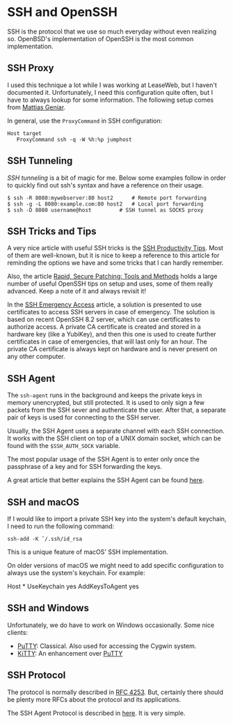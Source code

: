 SSH and OpenSSH
===============

SSH is the protocol that we use so much everyday without even realizing so.
OpenBSD's implementation of OpenSSH is the most common implementation.


SSH Proxy
---------

I used this technique a lot while I was working at LeaseWeb, but I haven't
documented it.  Unfortunately, I need this configuration quite often, but
I have to always lookup for some information.  The following setup comes
from [Mattias Geniar][ma.ttias].

In general, use the `ProxyCommand` in SSH configuration:

    Host target
       ProxyCommand	ssh -q -W %h:%p jumphost


[ma.ttias]:	https://ma.ttias.be/use-jumphost-ssh-client-configurations/


SSH Tunneling
-------------

*SSH tunneling* is a bit of magic for me.  Below some examples follow in order
to quickly find out ssh's syntax and have a reference on their usage.

    $ ssh -R 8080:mywebserver:80 host2		# Remote port forwarding
    $ ssh -g -L 8080:example.com:80 host2	# Local port forwarding
    $ ssh -D 8080 username@host			# SSH tunnel as SOCKS proxy


SSH Tricks and Tips
-------------------

A very nice article with useful SSH tricks is the [SSH Productivity Tips][ssh-tips].
Most of them are well-known, but it is nice to keep a reference to this article
for reminding the options we have and some tricks that I can hardly remember.

Also, the article [Rapid, Secure Patching: Tools and Methods][lj-article] holds
a large number of useful OpenSSH tips on setup and uses, some of them really
advanced.  Keep a note of it and always revisit it!

In the [SSH Emergency Access](https://smallstep.com/blog/ssh-emergency-access/)
article, a solution is presented to use certificates to access SSH servers in
case of emergency.  The solution is based on recent OpenSSH 8.2 server, which
can use certificates to authorize access.  A private CA certificate is created
and stored in a hardware key (like a YubiKey), and then this one is used to
create further certificates in case of emergencies, that will last only for an
hour.  The private CA certificate is always kept on hardware and is never
present on any other computer.


[ssh-tips]:	http://blogs.perl.org/users/smylers/2011/08/ssh-productivity-tips.html
[lj-article]:	https://www.linuxjournal.com/content/rapid-secure-patching-tools-and-methods


SSH Agent
---------

The `ssh-agent` runs in the background and keeps the private keys in memory
unencrypted, but still protected.  It is used to only sign a few packets from
the SSH sever and authenticate the user.  After that, a separate pair of keys is
used for connecting to the SSH server.

Usually, the SSH Agent uses a separate channel with each SSH connection.
It works with the SSH client on top of a UNIX domain socket, which can be found
with the `$SSH_AUTH_SOCK` variable.

The most popular usage of the SSH Agent is to enter only once the passphrase of
a key and for SSH forwarding the keys.

A great article that better explains the SSH Agent can be found
[here](https://smallstep.com/blog/ssh-agent-explained/).


SSH and macOS
-------------

If I would like to import a private SSH key into the system's default keychain,
I need to run the following command:

    ssh-add -K ˜/.ssh/id_rsa

This is a unique feature of macOS' SSH implementation.

On older versions of macOS we might need to add specific configuration to always
use the system's keychain.  For example:

   Host *
      UseKeychain yes
      AddKeysToAgent yes


SSH and Windows
---------------

Unfortunately, we do have to work on Windows occasionally.  Some nice clients:

 - [PuTTY][putty]:  Classical.  Also used for accessing the Cygwin system.
 - [KiTTY](http://www.9bis.net/kitty/):
   An enhancement over [PuTTY][putty]


[putty]:	http://www.putty.org/


SSH Protocol
------------

The protocol is normally described in [RFC 4253][rfc4253].
But, certainly there should be plenty more RFCs about the protocol and its
applications.

The SSH Agent Protocol is described in
[here](https://tools.ietf.org/html/draft-miller-ssh-agent-04).
It is very simple.


[rfc4253]:	https://tools.ietf.org/html/rfc4253
